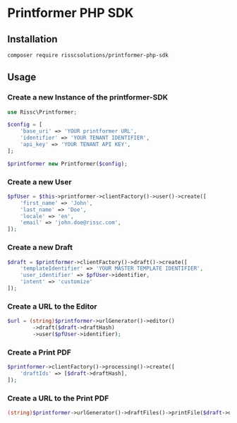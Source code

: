 # Printformer PHP SDK

## Installation

```bash
composer require risscsolutions/printformer-php-sdk
```

## Usage

### Create a new Instance of the printformer-SDK
```php
use Rissc\Printformer;

$config = [
    'base_uri' => 'YOUR printformer URL',
    'identifier' => 'YOUR TENANT IDENTIFIER',
    'api_key' => 'YOUR TENANT API KEY',
];

$printformer new Printformer($config);
```

### Create a new User
```php
$pfUser = $this->printformer->clientFactory()->user()->create([
    'first_name' => 'John',
    'last_name' => 'Doe',
    'locale' => 'en',
    'email' => 'john.doe@rissc.com', 
]);
```

### Create a new Draft
```php
$draft = $printformer->clientFactory()->draft()->create([
    'templateIdentifier' => 'YOUR MASTER TEMPLATE IDENTIFIER',
    'user_identifier' => $pfUser->identifier,
    'intent' => 'customize'
]);
```

### Create a URL to the Editor
```php
$url = (string)$printformer->urlGenerator()->editor()
        ->draft($draft->draftHash)
        ->user($pfUser->identifier);
```

### Create a Print PDF
```php
$printformer->clientFactory()->processing()->create([
    'draftIds' => [$draft->draftHash],
]);
```

### Create a URL to the Print PDF
```php
(string)$printformer->urlGenerator()->draftFiles()->printFile($draft->draftHash);
```
